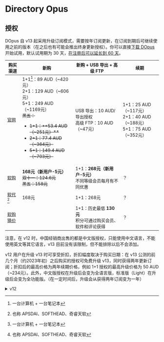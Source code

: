 # Directory Opus
## 授权
DOpus 自 v13 起采用升级订阅模式，需要按年订阅更新，在订阅到期后可继续使用之前的版本（在之后也有可能会推出终身更新授权）。你可以直接[下载 DOpus ](https://www.gpsoft.com.au/DScripts/download.asp?id=release)开始试用，默认试用期为 30 天，[在注册后可以延长到 60 天](https://www.gpsoft.com.au/#download)。

购买渠道 | 新购 | 新购 + USB 导出 + 高级 FTP | 续期
--- | --- | --- | ---
[官网](https://www.gpsoft.com.au/#buynow) | 1+1[^machine-laptop]：89 AUD（~420元）<br />2+1：129 AUD（~606元）<br />5+1：249 AUD（~1169元）<br /><del>黑五：<ul><li>1+1：**53.4 AUD（~251元）**</li><li>2+1：77.4 AUD（~364元）</li><li>5+1：149.4 AUD（~703元）</li></ul></del> | USB 导出：10 AUD/导出授权 <br /> 高级 FTP：10 AUD（~47元） | 1+1：25 AUD（~117元）<br />2+1：40 AUD（~188元）<br />5+1：75 AUD（~352元）
[软购](https://apsgo.cn/tsARL0) | **168元（新用户-5元）**<br />~~双十一：124.6元~~<br />~~黑五：158元~~ | 1+1：**268元（新用户-5元）**<br />不同等级会员每月有不同优惠 | ？
[软代](https://directory-opus.com/)[^APSDAI] | 168元 | 1+1：268元 | ？
[软购猜价](https://apsgo.com/guess/70) | | 1+1：历史最低 **130元**<br />积分可通过购买会员、软件和评论获得 | ？

注意，在 v12 时，中国经销商出售的都是中文版授权，只能使用中文语言，不能使用英文等其它语言，v13 目前没有该限制，但不能排除以后不会添加。

v12 用户在升级 v13 时可享受折扣，折扣幅度取决于购买日期：在 v13 公测的前几个月（约2023年初）之后购买的授权可免费升级 v13，同时获得两年更新订阅；折扣后的最高价格为两年续期价格，例如 1+1 授权的最高升级价格为 50 AUD（~234元）。此外，中文版授权在升级后会变为全语言版，标准版（Light）在升级后会变为全功能版。（在一定时间后，升级会从获得两年订阅变为一年）

<details><summary>v12</summary>

DOpus 采用大版本买断式授权，购买授权后可永久在一定数目的机器上使用相同大版本的 DOpus。若要使用新的大版本则需要购买升级授权，相较全新购买会有一定优惠，购买日期离新大版本推出足够短的用户也可以免费升级。

你可以直接[下载 DOpus ](https://www.gpsoft.com.au/DScripts/download.asp)开始试用，默认试用期为 30 天，如有需要可以[申请延长到 60 天](https://www.gpsoft.com.au/DScripts/evalrequest.asp)。

<details><summary>版本比较</summary>

注意，下表中的“加强版”实际上是专业版（Pro），“专业版”是 专业版 + USB 导出 + 高级 FTP。

![](images/README/授权.png)

官方比较：[Light vs Pro](https://www.gpsoft.com.au/program/pro-lite.html)
</details>

购买渠道 | 标准版（Light） | 专业版（Pro） | 专业版 + USB 导出 + 高级 FTP
--- | --- | --- | ---
[官网](https://www.gpsoft.com.au/order_intro.html) | 49 AUD（~230元）<br />黑五：24 AUD（~113元） | 1+1[^machine-laptop]：89 AUD（~419元）<br />2+1：129 AUD（~607元）<br />5+1：249 AUD（~1171元）<br />黑五：<ul><li>1+1：**53.4 AUD（~251元）**</li><li>2+1：77.4 AUD（~364元）</li><li>5+1：149.4 AUD（~703元）</li><li>优惠码 BF2022NOV</li></ul> | USB 导出：10 AUD/导出授权 <br /> 高级 FTP：10 AUD（~47元）
[玩软件吧](https://item.taobao.com/item.htm?id=556078594244) | 159元 | 1+1：**169元** | 1+1：239元
[数码荔枝](https://store.lizhi.io/site/products/id/135?cid=1lsdbtbz) | 169元<br />~~双十一：134.25元~~ | | 1+1：**239元**（免费新会员-5元）<br />~~双十一：194.25元~~
[软购](https://apsgo.cn/tsARL0) | 168元（新用户-5元）<br />~~双十一：124.6元~~<br />~~黑五：158元~~ | | 1+1：248元（新用户-5元）<br />~~双十一：180.6元~~<br />~~黑五：**198元**~~<br />不同等级会员每月有不同优惠
[子清](https://item.taobao.com/item.htm?id=669769551074) | | 1+1：~~185元~~ | 1+1：239元
[软代](https://directory-opus.com/)[^APSDAI] | 168元 | | 1+1：248元
[软购猜价](https://apsgo.com/guess/70) | | | 1+1：历史最低 **130元**<br />积分可通过购买会员、软件和评论获得
[软购拍卖](https://apsgo.com/auction/1300) | | | 1+1

注意，中国经销商出售的都是中文版授权，只能使用中文语言，不能使用英文等其它语言。

这里不会列出 DOpus 的破解版，如果你确有需要，可以自行加入群组进行获取。

</details>

[^machine-laptop]: 一台计算机 + 一台笔记本
[^APSDAI]: 也称 APSDAI、SOFTHEAD、奇睿天软